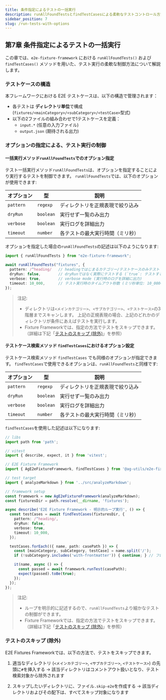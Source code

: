 ```yaml
---
title: 条件指定によるテストの一括実行
description: runAllFoundTestsとfindTestCasesによる柔軟なテストコントロール方法を解説します。
sidebar_position: 7
slug: /run-tests-with-options
---
```


## 第7章 条件指定によるテストの一括実行

この章では、`e2e-fixture-framework` における `runAllFoundTests()` および `findTestCases()` メソッドを用いた、テスト実行の柔軟な制御方法について解説します。

### テストケースの構造

本フレームワークにおける E2E テストケースは、以下の構造で管理されます：

- 各テストは **ディレクトリ単位**で構成
  (`fixtures/<mainCategory>/<subCategory>/<testCase>`型式)
- 以下の2ファイルの組み合わせで1テストケースを定義：
  - `input.*` (任意の入力ファイル)
  - `output.json` (期待される出力)

### オプションの指定による、テスト実行の制御

#### 一括実行メソッド`runAllFoundTests`でのオプション指定

テスト一括実行メソッド`runAllFoundTests`は、オプションを指定することにより実行するテストを制御できます。
`runAllFoundTests`では、以下のオプションが使用できます:

| オプション | 型        | 説明                             |
| ---------- | --------- | -------------------------------- |
| `pattern`  | `regexp`  | ディレクトリを正規表現で絞り込み |
| `dryRun`   | `boolean` | 実行せず一覧のみ出力             |
| `verbose`  | `boolean` | 実行ログを詳細出力               |
| `timeout`  | `number`  | 各テストの最大実行時間（ミリ秒） |

オプションを指定した場合の`runAllFoundTests`の記述は以下のようになります:

```typescript
import { runAllFoundTests } from "e2e-fixture-framework";

await runAllFoundTests("fixtures", {
  pattern: /^heading/   // headingではじまるカテゴリー/テストケースのみテスト
  dryRun: false,        // dryRunではなく実際にテストする (`true`: テストするテストケースを表示)
  verbose: true,        // verbose mode (実行時のログを詳細に出力)
  timeout: 10_000,      // テスト実行時のタイムアウト秒数 (ミリ秒単位: 10_000=10秒)
});
```

> 注記:
>
> - ディレクトリは`<メインカテゴリー>`、`<サブカテゴリー>`、`<テストケース>`の3階層までスキャンします。
>   上記の正規表現の場合、上記のどれかのディレクトリが条件にあえばテストを実行します。
> - Fixture Frameworkでは、指定の方法でテストをスキップできます。 （詳細は下記「[テストのスキップ (除外)](#テストのスキップ-除外)」を参照）

#### テストケース検索メソッド `findTestCases`におけるオプション設定

テストケース検索メソッド `findTestCases` でも同様のオプションが指定できます。
`findTestCases`で使用できるオプションは、`runAllFoundTests`と同様です:

| オプション | 型        | 説明                             |
| ---------- | --------- | -------------------------------- |
| `pattern`  | `regexp`  | ディレクトリを正規表現で絞り込み |
| `dryRun`   | `boolean` | 実行せず一覧のみ出力             |
| `verbose`  | `boolean` | 実行ログを詳細出力               |
| `timeout`  | `number`  | 各テストの最大実行時間（ミリ秒） |

`findTestCases`を使用した記述は以下になります:

```typescript
// libs
import path from 'path';

// vitest
import { describe, expect, it } from 'vitest';

// E2E Fixture Framework
import { AgE2eFixtureFramework, findTestCases } from '@ag-utils/e2e-fixture-framework';

// test target
import { analyzeMarkdown } from '../src/analyzeMarkdown';

// framework setup
const framework = new AgE2eFixtureFramework(analyzeMarkdown);
const fixturesDir = path.resolve(__dirname, 'fixtures');

async describe('E2E Fixture Framework - 明示的ループ実行', () => {
  const testCases = await findTestCases(fixturesDir, {
    pattern: /^heading/,
    dryRun: false,
    verbose: true,
    timeout: 10_000,
  });

  testCases.forEach(({ name, path: casePath }) => {
    const [mainCategory, subCategory, testCase] = name.split('/');
    if (!subCategory.includes('with-frontmatter')) { continue; } // フロントマターがない入力はテストしない

    it(name, async () => {
      const passed = await framework.runTest(casePath);
      expect(passed).toBe(true);
    });
  });
});
```

> 注記:
>
> - ループを明示的に記述するので、`runAllFoundTests`より細かなテストの制御ができます。
> - Fixture Frameworkでは、指定の方法でテストをスキップできます。 （詳細は下記「[テストのスキップ (除外)](#テストのスキップ-除外)」を参照）

### テストのスキップ (除外)

E2E Fixtures Frameworkでは、以下の方法で、テストをスキップできます。

1. 適当なディレクトリ (`<メインカテゴリー>`, `<サブカテゴリー>`, `<テストケース>`) の先頭に`#`を挿入する
   → 該当ディレクトリはコメントアウト扱いとなり、テスト検索対象から除外されます

2. スキップしたいディレクトリに、ファイル`.skip-e2e`を作成する
   → 該当ディレクトリおよびその配下は、すべてスキップ対象になります
